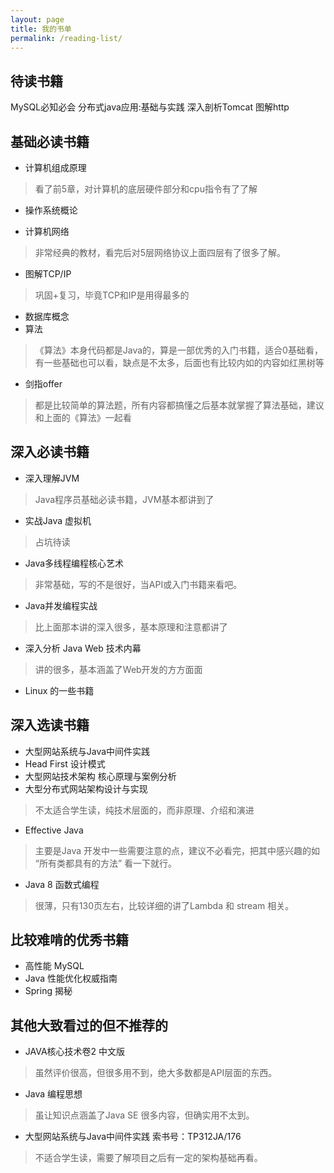 ```yaml
---
layout: page
title: 我的书单
permalink: /reading-list/
---
```


## 待读书籍
MySQL必知必会
分布式java应用:基础与实践
深入剖析Tomcat
图解http




## 基础必读书籍
- 计算机组成原理
> 看了前5章，对计算机的底层硬件部分和cpu指令有了了解

- 操作系统概论

- 计算机网络
> 非常经典的教材，看完后对5层网络协议上面四层有了很多了解。

- 图解TCP/IP
> 巩固+复习，毕竟TCP和IP是用得最多的
- 数据库概念
- 算法
> 《算法》本身代码都是Java的，算是一部优秀的入门书籍，适合0基础看，有一些基础也可以看，缺点是不太多，后面也有比较内如的内容如红黑树等 
- 剑指offer 
> 都是比较简单的算法题，所有内容都搞懂之后基本就掌握了算法基础，建议和上面的《算法》一起看

## 深入必读书籍
- 深入理解JVM  
> Java程序员基础必读书籍，JVM基本都讲到了
- 实战Java 虚拟机
> 占坑待读
- Java多线程编程核心艺术
> 非常基础，写的不是很好，当API或入门书籍来看吧。
- Java并发编程实战
> 比上面那本讲的深入很多，基本原理和注意都讲了
- 深入分析 Java Web 技术内幕
> 讲的很多，基本涵盖了Web开发的方方面面
- Linux 的一些书籍

## 深入选读书籍
- 大型网站系统与Java中间件实践 
- Head First 设计模式 
- 大型网站技术架构 核心原理与案例分析
- 大型分布式网站架构设计与实现
> 不太适合学生读，纯技术层面的，而非原理、介绍和演进
- Effective Java
> 主要是Java 开发中一些需要注意的点，建议不必看完，把其中感兴趣的如 “所有类都具有的方法” 看一下就行。
- Java 8 函数式编程
> 很薄，只有130页左右，比较详细的讲了Lambda 和 stream 相关。


## 比较难啃的优秀书籍
- 高性能 MySQL     
- Java 性能优化权威指南
- Spring 揭秘

## 其他大致看过的但不推荐的
- JAVA核心技术卷2 中文版 
> 虽然评价很高，但很多用不到，绝大多数都是API层面的东西。
- Java 编程思想
> 虽让知识点涵盖了Java SE 很多内容，但确实用不太到。

- 大型网站系统与Java中间件实践     索书号：TP312JA/176 
> 不适合学生读，需要了解项目之后有一定的架构基础再看。